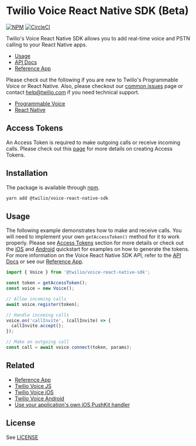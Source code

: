 # Twilio Voice React Native SDK (Beta)

[![NPM](https://img.shields.io/npm/v/%40twilio/voice-react-native-sdk.svg?color=blue)](https://www.npmjs.com/package/%40twilio/voice-react-native-sdk) [![CircleCI](https://dl.circleci.com/status-badge/img/gh/twilio/twilio-voice-react-native/tree/main.svg?style=shield)](https://dl.circleci.com/status-badge/redirect/gh/twilio/twilio-voice-react-native/tree/main)

Twilio's Voice React Native SDK allows you to add real-time voice and PSTN calling to your React Native apps.

- [Usage](#usage)
- [API Docs](https://github.com/twilio/twilio-voice-react-native/blob/1.0.0-beta.1/docs/voice-react-native-sdk.md)
- [Reference App](https://github.com/twilio/twilio-voice-react-native-app)

Please check out the following if you are new to Twilio's Programmable Voice or React Native. Also, please checkout our [common issues](COMMON_ISSUES.md) page or contact [help@twilio.com](mailto:help@twilio.com) if you need technical support.

- [Programmable Voice](https://www.twilio.com/docs/voice/sdks)
- [React Native](https://reactnative.dev/docs/getting-started)

## Access Tokens

An Access Token is required to make outgoing calls or receive incoming calls. Please check out this [page](https://www.twilio.com/docs/iam/access-tokens#create-an-access-token-for-voice) for more details on creating Access Tokens.

## Installation

The package is available through [npm](https://www.npmjs.com/package/@twilio/voice-react-native-sdk).

```sh
yarn add @twilio/voice-react-native-sdk
```

## Usage

The following example demonstrates how to make and receive calls. You will need to implement your own `getAccessToken()` method for it to work properly. Please see [Access Tokens](#access-tokens) section for more details or check out the [iOS](https://github.com/twilio/voice-quickstart-ios) and [Android](https://github.com/twilio/voice-quickstart-android) quickstart for examples on how to generate the tokens.
For more information on the Voice React Native SDK API, refer to the [API Docs](https://github.com/twilio/twilio-voice-react-native/blob/1.0.0-beta.1/docs/voice-react-native-sdk.md) or see our [Reference App](https://github.com/twilio/twilio-voice-react-native-app).

```ts
import { Voice } from '@twilio/voice-react-native-sdk';

const token = getAccessToken();
const voice = new Voice();

// Allow incoming calls
await voice.register(token);

// Handle incoming calls
voice.on('callInvite', (callInvite) => {
  callInvite.accept();
});

// Make an outgoing call
const call = await voice.connect(token, params);
```

## Related

- [Reference App](https://github.com/twilio/twilio-voice-react-native-app)
- [Twilio Voice JS](https://github.com/twilio/twilio-voice.js)
- [Twilio Voice iOS](https://github.com/twilio/voice-quickstart-ios)
- [Twilio Voice Android](https://github.com/twilio/voice-quickstart-android)
- [Use your application's own iOS PushKit handler](ios/docs/applications-own-pushkit-handler.md)

## License

See [LICENSE](LICENSE)

